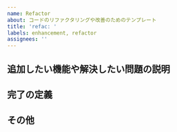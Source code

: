 ```yaml
---
name: Refactor
about: コードのリファクタリングや改善のためのテンプレート
title: 'refac: '
labels: enhancement, refactor
assignees: ''
---
```


## 追加したい機能や解決したい問題の説明

## 完了の定義

## その他
